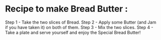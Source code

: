 # Recipe to make Bread Butter : 
Step 1 - Take the two slices of Bread.
Step 2 - Apply some Butter (and Jam if you have taken it) on both of them.
Step 3 - Mix the two slices.
Step 4 - Take a plate and serve yourself and enjoy the Special Bread Butter!